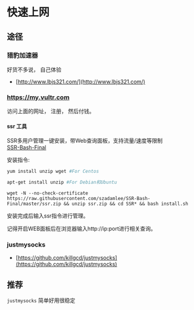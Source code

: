 # 快速上网

## 途径

### 猎豹加速器
好货不多说， 自己体验             
- [http://www.lbjs321.com/](http://www.lbjs321.com/)



### https://my.vultr.com 
访问上面的网址， 注册， 然后付钱。 

#### ssr 工具

SSR多用户管理一键安装，带Web查询面板，支持流量/速度等限制                        
[SSR-Bash-Final](https://github.com/szadamlee/SSR-Bash-Final)


安装指令:
```bash
yum install unzip wget #For Centos

apt-get install unzip #For Debian和Ubuntu
```

`wget -N --no-check-certificate https://raw.githubusercontent.com/szadamlee/SSR-Bash-Final/master/ssr.zip && unzip ssr.zip && cd SSR* && bash install.sh`

安装完成后输入ssr指令进行管理。

记得开启WEB面板后在浏览器输入http://ip:port进行相关查询。


### justmysocks
- [https://github.com/killgcd/justmysocks](https://github.com/killgcd/justmysocks)

## 推荐
`justmysocks` 简单好用很稳定

